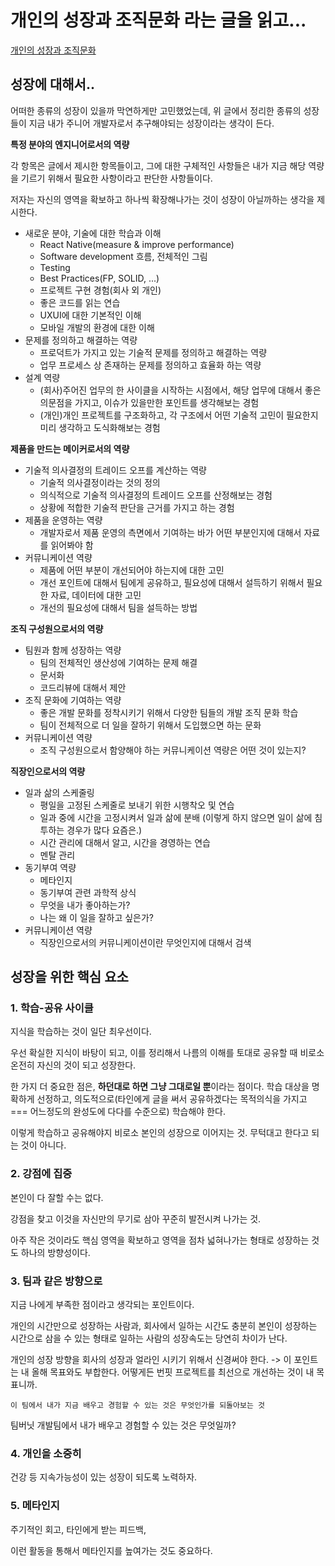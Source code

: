 # 개인의 성장과 조직문화 라는 글을 읽고...

[개인의 성장과 조직문화](https://www.jbee.io/articles/essay/%EA%B0%9C%EC%9D%B8%EC%9D%98%20%EC%84%B1%EC%9E%A5%EA%B3%BC%20%EC%A1%B0%EC%A7%81%EB%AC%B8%ED%99%94)

## 성장에 대해서..

어떠한 종류의 성장이 있을까 막연하게만 고민했었는데, 위 글에서 정리한 종류의 성장들이 지금 내가 주니어 개발자로서 추구해야되는 성장이라는 생각이 든다.

**특정 분야의 엔지니어로서의 역량**

각 항목은 글에서 제시한 항목들이고, 그에 대한 구체적인 사항들은 내가 지금 해당 역량을 기르기 위해서 필요한 사항이라고 판단한 사항들이다.

저자는 자신의 영역을 확보하고 하나씩 확장해나가는 것이 성장이 아닐까하는 생각을 제시한다.

- 새로운 분야, 기술에 대한 학습과 이해
  - React Native(measure & improve performance)
  - Software development 흐름, 전체적인 그림
  - Testing
  - Best Practices(FP, SOLID, ...)
  - 프로젝트 구현 경험(회사 외 개인)
  - 좋은 코드를 읽는 연습
  - UXUI에 대한 기본적인 이해
  - 모바일 개발의 환경에 대한 이해
- 문제를 정의하고 해결하는 역량
  - 프로덕트가 가지고 있는 기술적 문제를 정의하고 해결하는 역량
  - 업무 프로세스 상 존재하는 문제를 정의하고 효율화 하는 역량
- 설계 역량
  - (회사)주어진 업무의 한 사이클을 시작하는 시점에서, 해당 업무에 대해서 좋은 의문점을 가지고, 이슈가 있을만한 포인트를 생각해보는 경험
  - (개인)개인 프로젝트를 구조화하고, 각 구조에서 어떤 기술적 고민이 필요한지 미리 생각하고 도식화해보는 경험

**제품을 만드는 메이커로서의 역량**

- 기술적 의사결정의 트레이드 오프를 계산하는 역량
  - 기술적 의사결정이라는 것의 정의
  - 의식적으로 기술적 의사결정의 트레이드 오프를 산정해보는 경험
  - 상황에 적합한 기술적 판단을 근거를 가지고 하는 경험
- 제품을 운영하는 역량
  - 개발자로서 제품 운영의 측면에서 기여하는 바가 어떤 부분인지에 대해서 자료를 읽어봐야 함
- 커뮤니케이션 역량
  - 제품에 어떤 부분이 개선되어야 하는지에 대한 고민
  - 개선 포인트에 대해서 팀에게 공유하고, 필요성에 대해서 설득하기 위해서 필요한 자료, 데이터에 대한 고민
  - 개선의 필요성에 대해서 팀을 설득하는 방법

**조직 구성원으로서의 역량**

- 팀원과 함께 성장하는 역량
  - 팀의 전체적인 생산성에 기여하는 문제 해결
  - 문서화
  - 코드리뷰에 대해서 제안
- 조직 문화에 기여하는 역량
  - 좋은 개발 문화를 정착시키기 위해서 다양한 팀들의 개발 조직 문화 학습
  - 팀이 전체적으로 더 일을 잘하기 위해서 도입했으면 하는 문화
- 커뮤니케이션 역량
  - 조직 구성원으로서 함양해야 하는 커뮤니케이션 역량은 어떤 것이 있는지?

**직장인으로서의 역량**

- 일과 삶의 스케줄링
  - 평일을 고정된 스케줄로 보내기 위한 시행착오 및 연습
  - 일과 중에 시간을 고정시켜서 일과 삶에 분배 (이렇게 하지 않으면 일이 삶에 침투하는 경우가 많다 요즘은.)
  - 시간 관리에 대해서 알고, 시간을 경영하는 연습
  - 멘탈 관리
- 동기부여 역량
  - 메타인지
  - 동기부여 관련 과학적 상식
  - 무엇을 내가 좋아하는가?
  - 나는 왜 이 일을 잘하고 싶은가?
- 커뮤니케이션 역량
  - 직장인으로서의 커뮤니케이션이란 무엇인지에 대해서 검색

## 성장을 위한 핵심 요소

### 1. 학습-공유 사이클

지식을 학습하는 것이 일단 최우선이다.

우선 확실한 지식이 바탕이 되고, 이를 정리해서 나름의 이해를 토대로 공유할 때 비로소 온전히 자신의 것이 되고 성장한다.

한 가지 더 중요한 점은, **하던대로 하면 그냥 그대로일 뿐**이라는 점이다.
학습 대상을 명확하게 선정하고, 의도적으로(타인에게 글을 써서 공유하겠다는 목적의식을 가지고 === 어느정도의 완성도에 다다를 수준으로) 학습해야 한다.

이렇게 학습하고 공유해야지 비로소 본인의 성장으로 이어지는 것. 무턱대고 한다고 되는 것이 아니다.

### 2. 강점에 집중

본인이 다 잘할 수는 없다.

강점을 찾고 이것을 자신만의 무기로 삼아 꾸준히 발전시켜 나가는 것.

아주 작은 것이라도 핵심 영역을 확보하고 영역을 점차 넓혀나가는 형태로 성장하는 것도 하나의 방향성이다.

### 3. 팀과 같은 방향으로

지금 나에게 부족한 점이라고 생각되는 포인트이다.

개인의 시간만으로 성장하는 사람과, 회사에서 일하는 시간도 충분히 본인이 성장하는 시간으로 삼을 수 있는 형태로 일하는 사람의 성장속도는 당연히 차이가 난다.

개인의 성장 방향을 회사의 성장과 얼라인 시키기 위해서 신경써야 한다. -> 이 포인트는 내 올해 목표와도 부합한다. 어떻게든 번핏 프로젝트를 최선으로 개선하는 것이 내 목표니까.

`이 팀에서 내가 지금 배우고 경험할 수 있는 것은 무엇인가를 되돌아보는 것`

팀버닛 개발팀에서 내가 배우고 경험할 수 있는 것은 무엇일까?

### 4. 개인을 소중히

건강 등 지속가능성이 있는 성장이 되도록 노력하자.

### 5. 메타인지

주기적인 회고,
타인에게 받는 피드백,

이런 활동을 통해서 메타인지를 높여가는 것도 중요하다.
